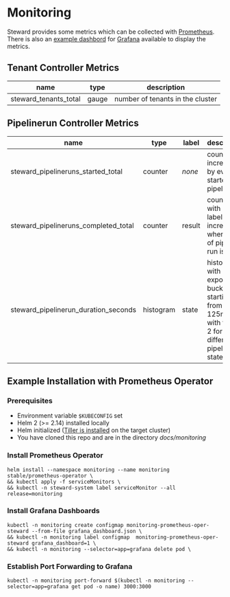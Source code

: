 # Monitoring

Steward provides some metrics which can be collected with [Prometheus].
There is also an [example dashbord] for [Grafana] available to display the metrics.

## Tenant Controller Metrics

| name | type | description |
| ---- | ---- | ----------- |
| steward_tenants_total | gauge | number of tenants in the cluster |

## Pipelinerun Controller Metrics

| name | type | label | description |
| ---- | ---- | ----- | ----------- |
| steward_pipelineruns_started_total   | counter   | _none_ | counter is increased by every started pipeline run |
| steward_pipelineruns_completed_total | counter   | result | counters with result label are increased when result of pipeline run is set |
| steward_pipelinerun_duration_seconds | histogram | state  | histogram with 15 exponential buckets starting from 125ms with factor 2 for the different pipelinerun states |

## Example Installation with Prometheus Operator

### Prerequisites

-   Environment variable `$KUBECONFIG` set
-   Helm 2 (>= 2.14) installed locally
-   Helm initialized ([Tiller is installed][tiller-install] on the target cluster)
-   You have cloned this repo and are in the directory _docs/monitoring_

### Install Prometheus Operator
```
helm install --namespace monitoring --name monitoring stable/prometheus-operator \
&& kubectl apply -f serviceMonitors \
&& kubectl -n steward-system label serviceMonitor --all release=monitoring
```

### Install Grafana Dashboards
```
kubectl -n monitoring create configmap monitoring-prometheus-oper-steward --from-file grafana_dashboard.json \
&& kubectl -n monitoring label configmap  monitoring-prometheus-oper-steward grafana_dashboard=1 \
&& kubectl -n monitoring --selector=app=grafana delete pod \
```

### Establish Port Forwarding to Grafana
```
kubectl -n monitoring port-forward $(kubectl -n monitoring --selector=app=grafana get pod -o name) 3000:3000
```

[example dashbord]: grafana_dashboard.json
[Prometheus]: https://prometheus.io/docs/introduction/overview/
[Grafana]: https://grafana.com
[tiller-install]: https://rancher.com/docs/rancher/v2.x/en/installation/ha/helm-init/#install-tiller-on-the-cluster
